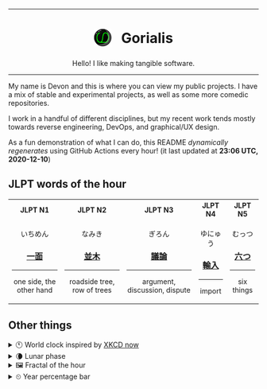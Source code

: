 ***

<h1 align="center">
<sub>
    <img src="readme/resources/avatar.png" height="36">
</sub>
&nbsp;
Gorialis
</h1>
<p align="center">
Hello! I like making tangible software.
</p>

***

My name is Devon and this is where you can view my public projects. I have a mix of stable and experimental projects, as well as some more comedic repositories.

I work in a handful of different disciplines, but my recent work tends mostly towards reverse engineering, DevOps, and graphical/UX design.

As a fun demonstration of what I can do, this README *dynamically regenerates* using GitHub Actions every hour! (it last updated at **23:06 UTC, 2020-12-10**)

<h2>JLPT words of the hour</h2>
<table>
    <tr>
        <th>JLPT N1</th>
        <th>JLPT N2</th>
        <th>JLPT N3</th>
        <th>JLPT N4</th>
        <th>JLPT N5</th>
    </tr>
    <tr>
        <td>
            <p align="center">いちめん</p>
            <h3 align="center"><b><a href="https://jisho.org/search/%E4%B8%80%E9%9D%A2">一面</a></b></h3>
            <hr>
            <p align="center">one side,<wbr> the other hand</p>
        </td>
        <td>
            <p align="center">なみき</p>
            <h3 align="center"><b><a href="https://jisho.org/search/%E4%B8%A6%E6%9C%A8">並木</a></b></h3>
            <hr>
            <p align="center">roadside tree,<wbr> row of trees</p>
        </td>
        <td>
            <p align="center">ぎろん</p>
            <h3 align="center"><b><a href="https://jisho.org/search/%E8%AD%B0%E8%AB%96">議論</a></b></h3>
            <hr>
            <p align="center">argument,<wbr> discussion,<wbr> dispute</p>
        </td>
        <td>
            <p align="center">ゆにゅう</p>
            <h3 align="center"><b><a href="https://jisho.org/search/%E8%BC%B8%E5%85%A5">輸入</a></b></h3>
            <hr>
            <p align="center">import</p>
        </td>
        <td>
            <p align="center">むっつ</p>
            <h3 align="center"><b><a href="https://jisho.org/search/%E5%85%AD%E3%81%A4">六つ</a></b></h3>
            <hr>
            <p align="center">six things</p>
        </td>
    </tr>
</table>

<h2>Other things</h2>
<details>
<summary>🕚  World clock inspired by <a href="https://xkcd.com/now">XKCD now</a></summary>

> <img src="generated/now.png" width="512">

</details>
<details>
<summary>🌘 Lunar phase</summary>

The moon is approximately 89.46% through its phase (Waning Crescent).

</details>
<details>
<summary>&#x1f5bc; Fractal of the hour</summary>

> <img src="generated/fractal.png" width="512">

</details>
<details>
<summary>&#x23f2; Year percentage bar</summary>
<pre><code>2020 [██████████████████▁▁] 94.25%</code></pre>
</details>
